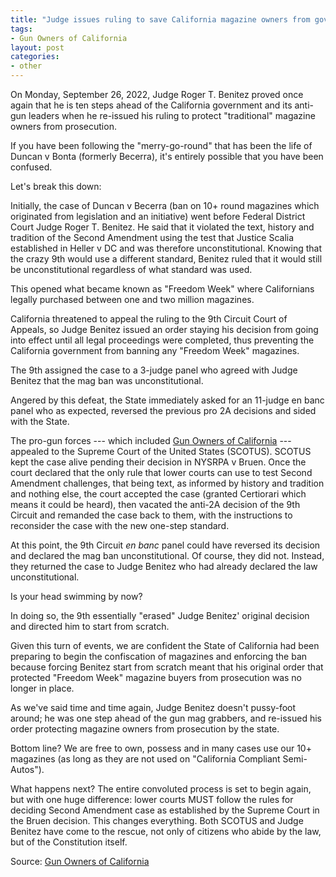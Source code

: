 ```yaml
---
title: "Judge issues ruling to save California magazine owners from government confiscation and prosecution"
tags:
- Gun Owners of California
layout: post
categories:
- other
---
```


On Monday, September 26, 2022, Judge Roger T. Benitez proved once again that he is ten steps ahead of the California government and its anti-gun leaders when he re-issued his ruling to protect "traditional" magazine owners from prosecution.

If you have been following the "merry-go-round" that has been the life of Duncan v Bonta (formerly Becerra), it's entirely possible that you have been confused.

Let's break this down:

Initially, the case of Duncan v Becerra (ban on 10+ round magazines which originated from legislation and an initiative) went before Federal District Court Judge Roger T. Benitez. He said that it violated the text, history and tradition of the Second Amendment using the test that Justice Scalia established in Heller v DC and was therefore unconstitutional. Knowing that the crazy 9th would use a different standard, Benitez ruled that it would still be unconstitutional regardless of what standard was used.

This opened what became known as "Freedom Week" where Californians legally purchased between one and two million magazines.

California threatened to appeal the ruling to the 9th Circuit Court of Appeals, so Judge Benitez issued an order staying his decision from going into effect until all legal proceedings were completed, thus preventing the California government from banning any "Freedom Week" magazines.

The 9th assigned the case to a 3-judge panel who agreed with Judge Benitez that the mag ban was unconstitutional.

Angered by this defeat, the State immediately asked for an 11-judge en banc panel who as expected, reversed the previous pro 2A decisions and sided with the State.

The pro-gun forces --- which included [Gun Owners of California](https://www.gunownersca.com) --- appealed to the Supreme Court of the United States (SCOTUS). SCOTUS kept the case alive pending their decision in NYSRPA v Bruen. Once the court declared that the only rule that lower courts can use to test Second Amendment challenges, that being text, as informed by history and tradition and nothing else, the court accepted the case (granted Certiorari which means it could be heard), then vacated the anti-2A decision of the 9th Circuit and remanded the case back to them, with the instructions to reconsider the case with the new one-step standard.

At this point, the 9th Circuit *en banc* panel could have reversed its decision and declared the mag ban unconstitutional. Of course, they did not. Instead, they returned the case to Judge Benitez who had already declared the law unconstitutional.

Is your head swimming by now?

In doing so, the 9th essentially "erased" Judge Benitez' original decision and directed him to start from scratch.

Given this turn of events, we are confident the State of California had been preparing to begin the confiscation of magazines and enforcing the ban because forcing Benitez start from scratch meant that his original order that protected "Freedom Week" magazine buyers from prosecution was no longer in place.

As we've said time and time again, Judge Benitez doesn't pussy-foot around; he was one step ahead of the gun mag grabbers, and re-issued his order protecting magazine owners from prosecution by the state.

Bottom line? We are free to own, possess and in many cases use our 10+ magazines (as long as they are not used on "California Compliant Semi-Autos").

What happens next? The entire convoluted process is set to begin again, but with one huge difference: lower courts MUST follow the rules for deciding Second Amendment case as established by the Supreme Court in the Bruen decision. This changes everything. Both SCOTUS and Judge Benitez have come to the rescue, not only of citizens who abide by the law, but of the Constitution itself.

Source: [Gun Owners of California](https://www.gunownersca.com/news/13801/)
